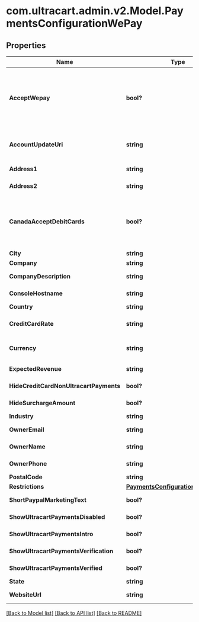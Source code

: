 # com.ultracart.admin.v2.Model.PaymentsConfigurationWePay
## Properties

Name | Type | Description | Notes
------------ | ------------- | ------------- | -------------
**AcceptWepay** | **bool?** | Master flag indicating this merchant accepts UltraCart Payments WePay | [optional] 
**AccountUpdateUri** | **string** | URI for updating the WePay account | [optional] 
**Address1** | **string** | Address line 1 | [optional] 
**Address2** | **string** | Address line 2 | [optional] 
**CanadaAcceptDebitCards** | **bool?** | For Canadian merchants, true if they wish to accept debit cards | [optional] 
**City** | **string** | City | [optional] 
**Company** | **string** | Company | [optional] 
**CompanyDescription** | **string** | Company description | [optional] 
**ConsoleHostname** | **string** | Console hostname | [optional] 
**Country** | **string** | Country | [optional] 
**CreditCardRate** | **string** | WePay credit card rate | [optional] 
**Currency** | **string** | Base currency for transactions | [optional] 
**ExpectedRevenue** | **string** | Expected Revenue | [optional] 
**HideCreditCardNonUltracartPayments** | **bool?** | Internal flag to aid UI | [optional] 
**HideSurchargeAmount** | **bool?** | Internal flag to aid UI | [optional] 
**Industry** | **string** | Industry | [optional] 
**OwnerEmail** | **string** | Owner email | [optional] 
**OwnerName** | **string** | Owner name | [optional] 
**OwnerPhone** | **string** | Owner phone | [optional] 
**PostalCode** | **string** | Postal code | [optional] 
**Restrictions** | [**PaymentsConfigurationRestrictions**](PaymentsConfigurationRestrictions.md) |  | [optional] 
**ShortPaypalMarketingText** | **bool?** | Internal UI aid | [optional] 
**ShowUltracartPaymentsDisabled** | **bool?** | Internal flag to aid UI | [optional] 
**ShowUltracartPaymentsIntro** | **bool?** | Internal flag to aid UI | [optional] 
**ShowUltracartPaymentsVerification** | **bool?** | Internal flag to aid UI | [optional] 
**ShowUltracartPaymentsVerified** | **bool?** | Internal flag to aid UI | [optional] 
**State** | **string** | State | [optional] 
**WebsiteUrl** | **string** | Website URL | [optional] 


[[Back to Model list]](../README.md#documentation-for-models) [[Back to API list]](../README.md#documentation-for-api-endpoints) [[Back to README]](../README.md)

